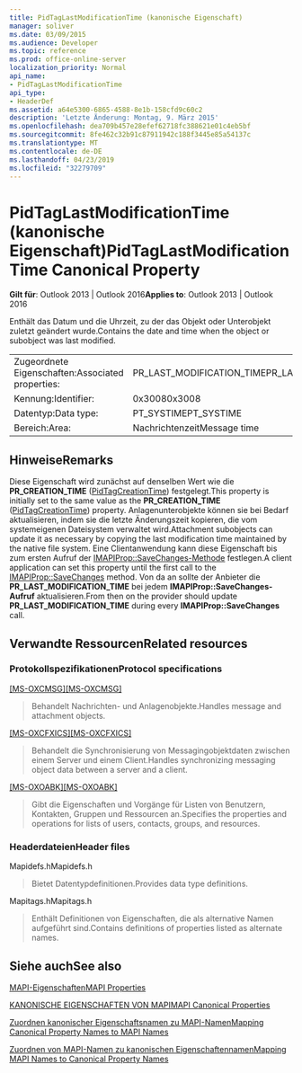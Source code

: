 ```yaml
---
title: PidTagLastModificationTime (kanonische Eigenschaft)
manager: soliver
ms.date: 03/09/2015
ms.audience: Developer
ms.topic: reference
ms.prod: office-online-server
localization_priority: Normal
api_name:
- PidTagLastModificationTime
api_type:
- HeaderDef
ms.assetid: a64e5300-6865-4588-8e1b-158cfd9c60c2
description: 'Letzte Änderung: Montag, 9. März 2015'
ms.openlocfilehash: dea709b457e28efef62718fc388621e01c4eb5bf
ms.sourcegitcommit: 8fe462c32b91c87911942c188f3445e85a54137c
ms.translationtype: MT
ms.contentlocale: de-DE
ms.lasthandoff: 04/23/2019
ms.locfileid: "32279709"
---
```

# <a name="pidtaglastmodificationtime-canonical-property"></a><span data-ttu-id="5f864-103">PidTagLastModificationTime (kanonische Eigenschaft)</span><span class="sxs-lookup"><span data-stu-id="5f864-103">PidTagLastModificationTime Canonical Property</span></span>

  
  
<span data-ttu-id="5f864-104">**Gilt für**: Outlook 2013 | Outlook 2016</span><span class="sxs-lookup"><span data-stu-id="5f864-104">**Applies to**: Outlook 2013 | Outlook 2016</span></span> 
  
<span data-ttu-id="5f864-105">Enthält das Datum und die Uhrzeit, zu der das Objekt oder Unterobjekt zuletzt geändert wurde.</span><span class="sxs-lookup"><span data-stu-id="5f864-105">Contains the date and time when the object or subobject was last modified.</span></span> 
  
|||
|:-----|:-----|
|<span data-ttu-id="5f864-106">Zugeordnete Eigenschaften:</span><span class="sxs-lookup"><span data-stu-id="5f864-106">Associated properties:</span></span>  <br/> |<span data-ttu-id="5f864-107">PR_LAST_MODIFICATION_TIME</span><span class="sxs-lookup"><span data-stu-id="5f864-107">PR_LAST_MODIFICATION_TIME</span></span>  <br/> |
|<span data-ttu-id="5f864-108">Kennung:</span><span class="sxs-lookup"><span data-stu-id="5f864-108">Identifier:</span></span>  <br/> |<span data-ttu-id="5f864-109">0x3008</span><span class="sxs-lookup"><span data-stu-id="5f864-109">0x3008</span></span>  <br/> |
|<span data-ttu-id="5f864-110">Datentyp:</span><span class="sxs-lookup"><span data-stu-id="5f864-110">Data type:</span></span>  <br/> |<span data-ttu-id="5f864-111">PT_SYSTIME</span><span class="sxs-lookup"><span data-stu-id="5f864-111">PT_SYSTIME</span></span>  <br/> |
|<span data-ttu-id="5f864-112">Bereich:</span><span class="sxs-lookup"><span data-stu-id="5f864-112">Area:</span></span>  <br/> |<span data-ttu-id="5f864-113">Nachrichtenzeit</span><span class="sxs-lookup"><span data-stu-id="5f864-113">Message time</span></span>  <br/> |
   
## <a name="remarks"></a><span data-ttu-id="5f864-114">Hinweise</span><span class="sxs-lookup"><span data-stu-id="5f864-114">Remarks</span></span>

<span data-ttu-id="5f864-115">Diese Eigenschaft wird zunächst auf denselben Wert wie die **PR_CREATION_TIME** ([PidTagCreationTime](pidtagcreationtime-canonical-property.md)) festgelegt.</span><span class="sxs-lookup"><span data-stu-id="5f864-115">This property is initially set to the same value as the **PR_CREATION_TIME** ([PidTagCreationTime](pidtagcreationtime-canonical-property.md)) property.</span></span> <span data-ttu-id="5f864-116">Anlagenunterobjekte können sie bei Bedarf aktualisieren, indem sie die letzte Änderungszeit kopieren, die vom systemeigenen Dateisystem verwaltet wird.</span><span class="sxs-lookup"><span data-stu-id="5f864-116">Attachment subobjects can update it as necessary by copying the last modification time maintained by the native file system.</span></span> <span data-ttu-id="5f864-117">Eine Clientanwendung kann diese Eigenschaft bis zum ersten Aufruf der [IMAPIProp::SaveChanges-Methode](imapiprop-savechanges.md) festlegen.</span><span class="sxs-lookup"><span data-stu-id="5f864-117">A client application can set this property until the first call to the [IMAPIProp::SaveChanges](imapiprop-savechanges.md) method.</span></span> <span data-ttu-id="5f864-118">Von da an sollte der Anbieter die **PR_LAST_MODIFICATION_TIME** bei jedem **IMAPIProp::SaveChanges-Aufruf** aktualisieren.</span><span class="sxs-lookup"><span data-stu-id="5f864-118">From then on the provider should update **PR_LAST_MODIFICATION_TIME** during every **IMAPIProp::SaveChanges** call.</span></span> 
  
## <a name="related-resources"></a><span data-ttu-id="5f864-119">Verwandte Ressourcen</span><span class="sxs-lookup"><span data-stu-id="5f864-119">Related resources</span></span>

### <a name="protocol-specifications"></a><span data-ttu-id="5f864-120">Protokollspezifikationen</span><span class="sxs-lookup"><span data-stu-id="5f864-120">Protocol specifications</span></span>

<span data-ttu-id="5f864-121">[[MS-OXCMSG]](https://msdn.microsoft.com/library/7fd7ec40-deec-4c06-9493-1bc06b349682%28Office.15%29.aspx)</span><span class="sxs-lookup"><span data-stu-id="5f864-121">[[MS-OXCMSG]](https://msdn.microsoft.com/library/7fd7ec40-deec-4c06-9493-1bc06b349682%28Office.15%29.aspx)</span></span>
  
> <span data-ttu-id="5f864-122">Behandelt Nachrichten- und Anlagenobjekte.</span><span class="sxs-lookup"><span data-stu-id="5f864-122">Handles message and attachment objects.</span></span>
    
<span data-ttu-id="5f864-123">[[MS-OXCFXICS]](https://msdn.microsoft.com/library/b9752f3d-d50d-44b8-9e6b-608a117c8532%28Office.15%29.aspx)</span><span class="sxs-lookup"><span data-stu-id="5f864-123">[[MS-OXCFXICS]](https://msdn.microsoft.com/library/b9752f3d-d50d-44b8-9e6b-608a117c8532%28Office.15%29.aspx)</span></span>
  
> <span data-ttu-id="5f864-124">Behandelt die Synchronisierung von Messagingobjektdaten zwischen einem Server und einem Client.</span><span class="sxs-lookup"><span data-stu-id="5f864-124">Handles synchronizing messaging object data between a server and a client.</span></span>
    
<span data-ttu-id="5f864-125">[[MS-OXOABK]](https://msdn.microsoft.com/library/f4cf9b4c-9232-4506-9e71-2270de217614%28Office.15%29.aspx)</span><span class="sxs-lookup"><span data-stu-id="5f864-125">[[MS-OXOABK]](https://msdn.microsoft.com/library/f4cf9b4c-9232-4506-9e71-2270de217614%28Office.15%29.aspx)</span></span>
  
> <span data-ttu-id="5f864-126">Gibt die Eigenschaften und Vorgänge für Listen von Benutzern, Kontakten, Gruppen und Ressourcen an.</span><span class="sxs-lookup"><span data-stu-id="5f864-126">Specifies the properties and operations for lists of users, contacts, groups, and resources.</span></span>
    
### <a name="header-files"></a><span data-ttu-id="5f864-127">Headerdateien</span><span class="sxs-lookup"><span data-stu-id="5f864-127">Header files</span></span>

<span data-ttu-id="5f864-128">Mapidefs.h</span><span class="sxs-lookup"><span data-stu-id="5f864-128">Mapidefs.h</span></span>
  
> <span data-ttu-id="5f864-129">Bietet Datentypdefinitionen.</span><span class="sxs-lookup"><span data-stu-id="5f864-129">Provides data type definitions.</span></span>
    
<span data-ttu-id="5f864-130">Mapitags.h</span><span class="sxs-lookup"><span data-stu-id="5f864-130">Mapitags.h</span></span>
  
> <span data-ttu-id="5f864-131">Enthält Definitionen von Eigenschaften, die als alternative Namen aufgeführt sind.</span><span class="sxs-lookup"><span data-stu-id="5f864-131">Contains definitions of properties listed as alternate names.</span></span>
    
## <a name="see-also"></a><span data-ttu-id="5f864-132">Siehe auch</span><span class="sxs-lookup"><span data-stu-id="5f864-132">See also</span></span>



[<span data-ttu-id="5f864-133">MAPI-Eigenschaften</span><span class="sxs-lookup"><span data-stu-id="5f864-133">MAPI Properties</span></span>](mapi-properties.md)
  
[<span data-ttu-id="5f864-134">KANONISCHE EIGENSCHAFTEN VON MAPI</span><span class="sxs-lookup"><span data-stu-id="5f864-134">MAPI Canonical Properties</span></span>](mapi-canonical-properties.md)
  
[<span data-ttu-id="5f864-135">Zuordnen kanonischer Eigenschaftsnamen zu MAPI-Namen</span><span class="sxs-lookup"><span data-stu-id="5f864-135">Mapping Canonical Property Names to MAPI Names</span></span>](mapping-canonical-property-names-to-mapi-names.md)
  
[<span data-ttu-id="5f864-136">Zuordnen von MAPI-Namen zu kanonischen Eigenschaftennamen</span><span class="sxs-lookup"><span data-stu-id="5f864-136">Mapping MAPI Names to Canonical Property Names</span></span>](mapping-mapi-names-to-canonical-property-names.md)

